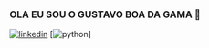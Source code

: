 ### OLA EU SOU O GUSTAVO BOA DA GAMA 👋
[![linkedin](https://img.shields.io/badge/LinkedIn-0077B5?style=for-the-badge&logo=linkedin&logoColor=white)](https://www.linkedin.com/in/gustavo-boa-da-gama-699878340/)
[![python](https://img.shields.io/badge/Python-3776AB?style=for-the-badge&logo=python&logoColor=white)]


